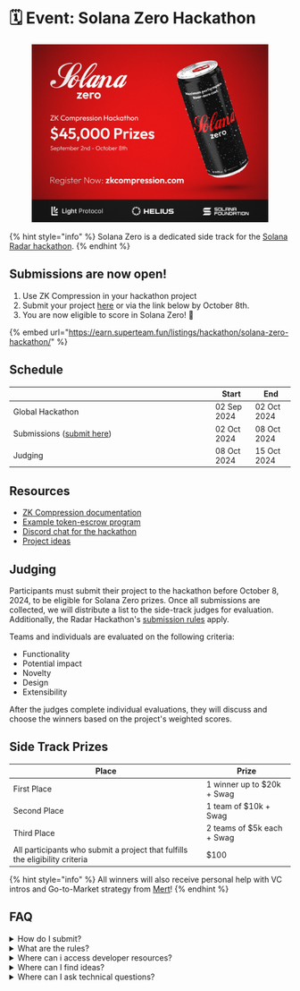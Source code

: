 # 🗓️ Event: Solana Zero Hackathon

<figure><img src="../.gitbook/assets/solanazero-banner Large 2.jpeg" alt=""><figcaption></figcaption></figure>

{% hint style="info" %}
Solana Zero is a dedicated side track for the [Solana Radar hackathon](https://www.colosseum.org/radar).
{% endhint %}

## Submissions are now open!

1. Use ZK Compression in your hackathon project
2. Submit your project [here](https://earn.superteam.fun/listings/hackathon/solana-zero-hackathon/) or via the link below by October 8th.
3. You are now eligible to score in Solana Zero! :tada:

{% embed url="https://earn.superteam.fun/listings/hackathon/solana-zero-hackathon/" %}

## Schedule

<table><thead><tr><th width="348"></th><th>Start</th><th>End</th></tr></thead><tbody><tr><td>Global Hackathon</td><td>02 Sep 2024</td><td>02 Oct 2024 </td></tr><tr><td>Submissions (<a href="https://earn.superteam.fun/listings/hackathon/solana-zero-hackathon/">submit here</a>)</td><td>02 Oct 2024</td><td>08 Oct 2024</td></tr><tr><td>Judging</td><td>08 Oct 2024</td><td>15 Oct 2024</td></tr></tbody></table>

## Resources

* [ZK Compression documentation](https://www.zkcompression.com/)
* [Example token-escrow program](https://github.com/Lightprotocol/light-protocol/tree/main/examples/token-escrow/programs/token-escrow/src/escrow\_with\_pda)
* [Discord chat for the hackathon](https://discord.com/invite/qCv4Y7uYmh)
* [Project ideas](https://github.com/Lightprotocol/zk-compression-summer-hackathon/blob/main/ideas.md)

## Judging

Participants must submit their project to the hackathon before October 8, 2024, to be eligible for Solana Zero prizes. Once all submissions are collected, we will distribute a list to the side-track judges for evaluation. Additionally, the Radar Hackathon's [submission rules](https://www.colosseum.org/\_app/immutable/assets/Solana%20Radar%20Hackathon%20Official%20Rules%202024.8c044e21.pdf) apply.

Teams and individuals are evaluated on the following criteria:

* Functionality
* Potential impact
* Novelty
* Design
* Extensibility

After the judges complete individual evaluations, they will discuss and choose the winners based on the project's weighted scores.

## Side Track Prizes

| Place                                                                        | Prize                      |
| ---------------------------------------------------------------------------- | -------------------------- |
| First Place                                                                  | 1 winner up to $20k + Swag |
| Second Place                                                                 | 1 team of $10k + Swag      |
| Third Place                                                                  | 2 teams of $5k each + Swag |
| All participants who submit a project that fulfills the eligibility criteria | $100                       |

{% hint style="info" %}
All winners will also receive personal help with VC intros and Go-to-Market strategy from [Mert](https://x.com/0xMert\_)!
{% endhint %}

## FAQ

<details>

<summary>How do I submit?</summary>

1. Submit your project [here](https://earn.superteam.fun/listings/hackathon/solana-zero-hackathon/) by October 08.

</details>

<details>

<summary>What are the rules?</summary>

The [Solana Foundation Rules](https://www.colosseum.org/\_app/immutable/assets/Solana%20Radar%20Hackathon%20Official%20Rules%202024.8c044e21.pdf) apply.&#x20;

Additionally, to be eligible to score in Solana Zero, your project must:

* Use compressed tokens or compressed accounts in some capacity.
* Submit by October 08.
* Each participant can have a maximum of 1 project submission count towards scoring in the Solana Zero side track.
* Please note that the prizes and the $100 participation bounty is awarded at our sole discretion, particularly as a measure to prevent Sybil attacks.

</details>

<details>

<summary>Where can i access developer resources?</summary>

* [ZK Compression documentation](../)
* [Light Protocol Monorepo](https://github.com/lightprotocol/light-protocol)
* [Example programs](https://github.com/Lightprotocol/light-protocol/tree/main/examples)
* Example clients ([web](https://github.com/Lightprotocol/example-web-client), [node](https://github.com/Lightprotocol/example-nodejs-client))
* Introductory [Blog](https://www.helius.dev/blog/solana-builders-zk-compression) posts

</details>

<details>

<summary>Where can I find ideas?</summary>

We encourage you to build things that you're excited about building.&#x20;

For inspiration, we have compiled a list of interesting ideas [here](https://github.com/Lightprotocol/zk-compression-summer-hackathon/tree/main?tab=readme-ov-file).

</details>

<details>

<summary>Where can I ask technical questions?</summary>

1. Check out the [Light](https://discord.gg/CYvjBgzRFP) and [Helius](https://discord.gg/Uzzf6a7zKr) Developer Discord servers!
2. We also host [office hours](https://calendly.com/swen-sch/30-min-chat?month=2024-09) for teams or individuals participating in the hackathon.

</details>
